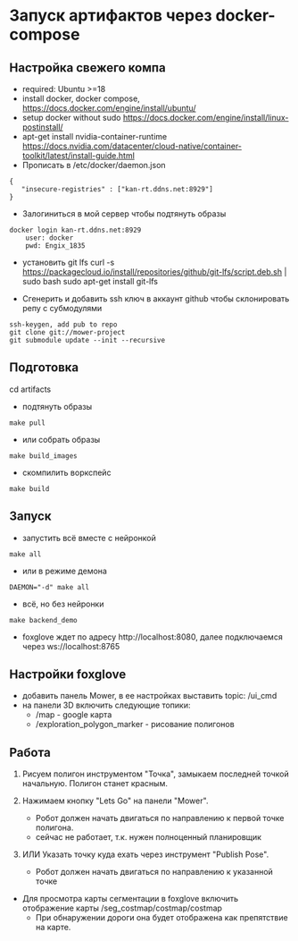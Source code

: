 # Запуск артифактов через docker-compose

## Настройка свежего компа
- required: Ubuntu >=18
- install docker, docker compose,
    https://docs.docker.com/engine/install/ubuntu/
- setup docker without sudo
    https://docs.docker.com/engine/install/linux-postinstall/
- apt-get install nvidia-container-runtime
    https://docs.nvidia.com/datacenter/cloud-native/container-toolkit/latest/install-guide.html
- Прописать в /etc/docker/daemon.json
```
{
   "insecure-registries" : ["kan-rt.ddns.net:8929"]
}
```
- Залогиниться в мой сервер чтобы подтянуть образы
```
docker login kan-rt.ddns.net:8929
    user: docker
    pwd: Engix_1835
```

- установить git lfs
curl -s https://packagecloud.io/install/repositories/github/git-lfs/script.deb.sh | sudo bash
sudo apt-get install git-lfs

- Сгенерить и добавить ssh ключ в аккаунт github чтобы склонировать репу с субмодулями
```
ssh-keygen, add pub to repo
git clone git://mower-project
git submodule update --init --recursive
```

## Подготовка
cd artifacts

- подтянуть образы
```
make pull
```
- или собрать образы
```
make build_images
```
- скомпилить воркспейс
```
make build
```

## Запуск
- запустить всё вместе с нейронкой
```
make all
```
- или в режиме демона
```
DAEMON="-d" make all
```
- всё, но без нейронки
```
make backend_demo
```

- foxglove ждет по адресу http://localhost:8080, далее подключаемся через ws://localhost:8765

## Настройки foxglove
- добавить панель Mower, в ее настройках выставить topic: /ui_cmd
- на панели 3D включить следующие топики:
    - /map                          - google карта
    - /exploration_polygon_marker   - рисование полигонов

## Работа
1. Рисуем полигон инструментом "Точка", замыкаем последней точкой начальную.
Полигон станет красным.
2. Нажимаем кнопку "Lets Go" на панели "Mower".
    - Робот должен начать двигаться по направлению к первой точке полигона.
    - сейчас не работает, т.к. нужен полноценный планировщик

3. ИЛИ Указать точку куда ехать через инструмент "Publish Pose".
    - Робот должен начать двигаться по направлению к указанной точке

- Для просмотра карты сегментации в foxglove включить отображение карты /seg_costmap/costmap/costmap
    - При обнаружении дороги она будет отображена как препятствие на карте.
